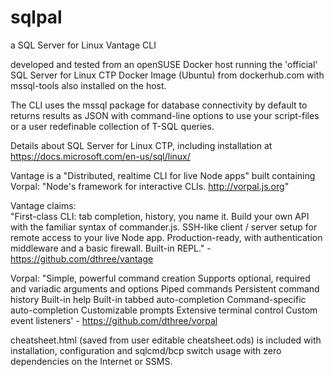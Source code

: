 # sqlpal
a SQL Server for Linux Vantage CLI

developed and tested from an openSUSE Docker host running the 'official' 
SQL Server for Linux CTP Docker Image (Ubuntu) from dockerhub.com with 
mssql-tools also installed on the host.

The CLI uses the mssql package for database connectivity by default to returns 
results as JSON with command-line options to use your script-files or a user 
redefinable collection of T-SQL queries. 

Details about SQL Server for Linux CTP, including installation at
https://docs.microsoft.com/en-us/sql/linux/

Vantage is a "Distributed, realtime CLI for live Node apps" built containing 
Vorpal: "Node's framework for interactive CLIs. http://vorpal.js.org" 

Vantage claims:  
   "First-class CLI: tab completion, history, you name it.
    Build your own API with the familiar syntax of commander.js.
    SSH-like client / server setup for remote access to your live Node app.
    Production-ready, with authentication middleware and a basic firewall.
    Built-in REPL." - https://github.com/dthree/vantage
    
 Vorpal:
   "Simple, powerful command creation
    Supports optional, required and variadic arguments and options
    Piped commands
    Persistent command history
    Built-in help
    Built-in tabbed auto-completion
    Command-specific auto-completion
    Customizable prompts
    Extensive terminal control
    Custom event listeners' - https://github.com/dthree/vorpal

cheatsheet.html (saved from user editable cheatsheet.ods) is included with installation, 
configuration and sqlcmd/bcp switch usage with zero dependencies on the Internet or SSMS. 
